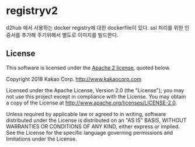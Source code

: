 # registryv2

d2hub 에서 사용하는 docker registry에 대한 dockerfile이 있다.
ssl 처리를 위한 인증서를 추가해 주기위해서 별도로 이미지를 빌드한다.

## License

This software is licensed under the [Apache 2 license](LICENSE.txt), quoted below.

Copyright 2018 Kakao Corp. <http://www.kakaocorp.com>

Licensed under the Apache License, Version 2.0 (the "License"); you may not use this project except in compliance with the License. You may obtain a copy of the License at http://www.apache.org/licenses/LICENSE-2.0.

Unless required by applicable law or agreed to in writing, software distributed under the License is distributed on an "AS IS" BASIS, WITHOUT WARRANTIES OR CONDITIONS OF ANY KIND, either express or implied. See the License for the specific language governing permissions and limitations under the License.
